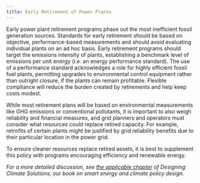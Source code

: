 ```yaml
---
title: Early Retirement of Power Plants
---
```

Early power plant retirement programs phase out the most inefficient fossil generation sources. Standards for early retirement should be based on objective, performance-based measurements and should avoid evaluating individual plants on an ad hoc basis.  Early retirement programs should target the emissions intensity of plants, establishing a benchmark level of emissions per unit energy (i.e. an energy performance standard).  The use of a performance standard acknowledges a role for highly efficient fossil fuel plants, permitting upgrades to environmental control equipment rather than outright closure, if the plants can remain profitable.  Flexible compliance will reduce the burden created by retirements and help keep costs modest.

While most retirement plans will be based on environmental measurements like GHG emissions or conventional pollutants, it is important to also weigh reliability and financial measures, and grid planners and operators must consider what resources could replace retired capacity.  For example, retrofits of certain plants might be justified by grid reliability benefits due to their particular location in the power grid.

To ensure cleaner resources replace retired assets, it is best to supplement this policy with programs encouraging efficiency and renewable energy.

*For a more detailed discussion, see [the applicable chapter](/dcs/policies/complementary-electricity-policies/) of Designing Climate Solutions, our book on smart energy and climate policy design.*
